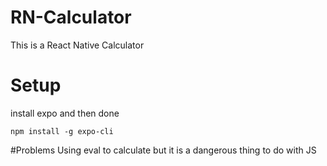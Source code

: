 # RN-Calculator
This is a React Native Calculator

# Setup
install expo and then done 


`npm install -g expo-cli `


#Problems
Using eval to calculate but it is a dangerous thing to do with JS
